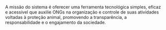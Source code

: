  A missão do sistema é oferecer uma ferramenta tecnológica simples, eficaz e acessível que auxilie ONGs na organização e controle de suas atividades voltadas à proteção animal, promovendo a transparência, a responsabilidade e o engajamento da sociedade.
